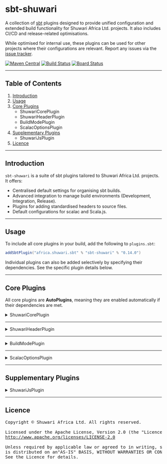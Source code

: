 # sbt-shuwari

A collection of [sbt](https://scala-sbt.org) plugins designed to provide unified configuration and extended build
functionality for Shuwari Africa Ltd. projects. It also includes CI/CD and release-related optimisations.

While optimised for internal use, these plugins can be used for other projects where their configurations are relevant.
Report any issues via the [issue tracker](https://dev.azure.com/shuwari/sbt-shuwari/_workitems/create/issue).

[![Maven Central](https://img.shields.io/maven-central/v/africa.shuwari.sbt/sbt-shuwari_2.12_1.0.svg)](https://maven-badges.herokuapp.com/maven-central/africa.shuwari.sbt/sbt-shuwari_2.12_1.0)
[![Build Status](https://github.com/unganisha/sbt-shuwari/actions/workflows/build.yml/badge.svg)](https://github.com/unganisha/sbt-shuwari/actions/workflows/build.yml)
[![Board Status](https://dev.azure.com/shuwari/79d8b623-e785-4397-8c14-0a0b3645f461/eaa58a91-e40a-46a5-b8f7-cfa30dbece27/_apis/work/boardbadge/bc91e17a-5d52-4d3a-aec3-e9a2678b1a10?columnOptions=1)](https://dev.azure.com/shuwari/79d8b623-e785-4397-8c14-0a0b3645f461/_boards/board/t/eaa58a91-e40a-46a5-b8f7-cfa30dbece27/Microsoft.RequirementCategory/)

---

## Table of Contents

1. [Introduction](#introduction)
2. [Usage](#usage)
3. [Core Plugins](#core-plugins)
    - ShuwariCorePlugin
    - ShuwariHeaderPlugin
    - BuildModePlugin
    - ScalacOptionsPlugin
4. [Supplementary Plugins](#supplementary-plugins)
    - ShuwariJsPlugin
5. [Licence](#licence)

---

## Introduction

`sbt-shuwari` is a suite of sbt plugins tailored to Shuwari Africa Ltd. projects. It offers:

- Centralised default settings for organising sbt builds.
- Advanced integration to manage build environments (Development, Integration, Release).
- Plugins for adding standardised headers to source files.
- Default configurations for scalac and Scala.js.

---

## Usage

To include all core plugins in your build, add the following to `plugins.sbt`:

```scala
addSbtPlugin("africa.shuwari.sbt" % "sbt-shuwari" % "0.14.0")
```

Individual plugins can also be added selectively by specifying their dependencies. See the specific plugin details
below.

---

## Core Plugins

All core plugins are **AutoPlugins**, meaning they are enabled automatically if their dependencies are met.

<details>
<summary>ShuwariCorePlugin</summary>

```scala
addSbtPlugin("africa.shuwari.sbt" % "sbt-shuwari-core" % "0.14.0")
```

### Features:

- Automatically sets common settings such as `organizationName`, `organizationHomepage`, and `versionScheme`.
- Includes developer information and other organisational settings for standardisation.
- Ensures projects can be omitted from publishing if required.

### Available Utilities & Settings

- **`shuwariProject`**:
    - Adds organisational defaults like `organizationName`, `organizationHomepage`, and `developers`.
    - Default settings:
      ```scala
      organizationName := "Shuwari Africa Ltd."
      organizationHomepage := Some(url("https://shuwari.africa"))
      versionScheme := Some("semver-spec")
      developers := List(
        Developer(
          "shuwari-dev",
          "Shuwari Africa Ltd. Developer Team",
          "developers at shuwari dot africa",
          url("https://shuwari.africa")
        )
      )
      ```
- **`notPublished`**:
    - Configures the project to skip all publishing tasks.
    - Default settings:
      ```scala
      publish / skip := true
      publish := {}
      publishLocal := {}
      publishArtifact := false
      ```
- **`dependsOn`**:
    - Simplified utility to depend on external libraries.

Example usage:

```scala
lazy val myProject = project
  .shuwariProject
  .notPublished
```

</details>

---

<details>
<summary>ShuwariHeaderPlugin</summary>

```scala
addSbtPlugin("africa.shuwari.sbt" % "sbt-shuwari-header" % "0.14.0")
```

### Features:

- Automatically detects the licensing model used in your project.
- Supports custom, Apache 2.0, or GPLv3-style licence headers.
- Includes configurable copyright holders.

### Available Configuration Keys

- **`headerCopyrightHolder`**:
    - Defines the entity owning the copyright.
    - Default: `None`.

- **`headerLicense`**:
    - The licence header included in source files.
    - Default: Automatically detects from the project configuration.
        - Defaults to an **internal licence** if no licence is specified.
        - Can be explicitly set to Apache 2.0 or GPLv3 headers.

Example:

```scala
lazy val project = (project in file("."))
  .settings(apacheLicensed)
```

</details>

---

<details>
<summary>BuildModePlugin</summary>

```scala
addSbtPlugin("africa.shuwari.sbt" % "sbt-shuwari-mode" % "0.14.0")
```

### Features:

- Dynamically resolves the `buildMode` from the `BUILD_MODE` environment variable.
- Configures different behaviours for development, integration, and release builds.

### Available Configuration Keys

- **`buildMode`**:
    - Configures the current build mode.
    - Default: Automatically detects from `BUILD_MODE`, defaults to `Development`.
      Valid values:
        - `"DEVELOPMENT"` → `Mode.Development`.
        - `"INTEGRATION"` → `Mode.Integration`.
        - `"RELEASE"` → `Mode.Release`.

Example:

```scala
ThisBuild / buildMode := Mode.Release
```

</details>

---

<details>
<summary>ScalacOptionsPlugin</summary>

```scala
addSbtPlugin("africa.shuwari.sbt" % "sbt-shuwari-scalac" % "0.14.0")
```

### Features:

- Seamlessly integrates with **`BuildModePlugin`** and **`TpolecatPlugin`**, enabling dynamic assignment of scalac
  options.
- Adjusts configurations for stricter linting and compilation optimisations based on the active build mode.
- **`tpolecatOptionsMode`**:
    - Dynamically maps `TpolecatPlugin` modes to the current **build mode**, as provided by `sbt-shuwari-mode`. This
      ensures tailored compiler flags for various scenarios:
        - `VerboseMode` corresponds to `Mode.Development`, promoting detailed feedback for debugging.
        - `CiMode` aligns with `Mode.Integration`, focusing on consistency and maintainability.
        - `ReleaseMode` associates with `Mode.Release`, ensuring production-ready builds.

  > For more details, refer to the section on [sbt-shuwari-mode](#).

### Available Configuration Keys:

- **`basePackages`**:
    - A list of base package names used to tune deeper optimisations across the project.
    - Default: `List.empty`.

- **`tpolecatDevModeOptions`**, **`tpolecatCiModeOptions`**, **`tpolecatReleaseModeOptions`**:
    - These keys provide customisation points for scalac options unique to each build mode. Use them to override or
      extend default configurations.

</details>

---

## Supplementary Plugins

<details>
<summary>ShuwariJsPlugin</summary>

```scala
addSbtPlugin("africa.shuwari.sbt" % "sbt-shuwari-js" % "0.14.0")
```

### Available Configuration Keys

- **`scalaJSLinkerConfig`**:
    - Configures the linker for Scala.js builds, automatically adjusting based on the current `buildMode`.

#### Linker Configurations Employed

- **Development Mode**:  
  Configured for faster builds and easier debugging. Uses **ES modules** for compatibility with modern JavaScript
  environments and applies the `FewestModules` strategy for minimal module splitting.

- **Release/Integration Mode**:  
  Optimised for production and integration builds. Uses the `SmallestModules` splitting strategy for reducing bundle
  sizes and enables **Closure Compiler** for advanced optimisations.

- **`tpolecatExcludeOptions`**:
    - Excludes Scala.js-incompatible scalac options, such as:
        - `explicitNulls`
        - JVM-specific checks like `checkMods`.

</details>

---

## Licence

<pre>
Copyright © Shuwari Africa Ltd. All rights reserved.

Licensed under the Apache License, Version 2.0 (the "Licence"). You may obtain a copy at:
<a href="http://www.apache.org/licenses/LICENSE-2.0" target="_blank">http://www.apache.org/licenses/LICENSE-2.0</a>

Unless required by applicable law or agreed to in writing, software distributed under the Licence
is distributed on an"AS-IS" BASIS, WITHOUT WARRANTIES OR CONDITIONS OF ANY KIND.
See the Licence for details.
</pre>